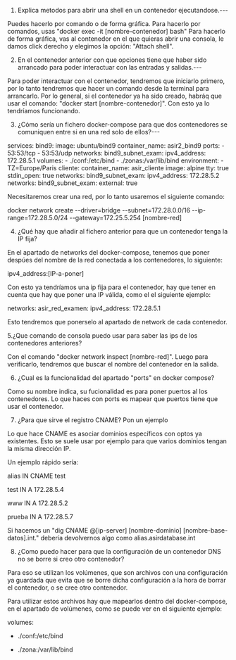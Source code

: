 1. Explica metodos para abrir una shell en un contenedor ejecutandose.---

Puedes hacerlo por comando o de forma gráfica.
Para hacerlo por comandos, usas "docker exec -it [nombre-contenedor] bash"
Para hacerlo de forma gráfica, vas al contenedor en el que quieras abrir una consola, le damos click derecho y elegimos la opción: "Attach shell".



2. En el contenedor anterior con que opciones tiene que haber sido arrancado para poder interactuar con las entradas y salidas.---

Para poder interactuar con el contenedor, tendremos que iniciarlo primero, por lo tanto tendremos que hacer un comando desde la terminal para arrancarlo. Por lo general, si el contenedor ya ha sido creado, habráq que usar el comando: "docker start [nombre-contenedor]". Con esto ya lo tendríamos funcionando.



3. ¿Cómo sería un fichero docker-compose para que dos contenedores se comuniquen entre si en una red solo de ellos?---

services:
  bind9:
    image: ubuntu/bind9
    container_name: asir2_bind9
    ports:
      - 53:53/tcp
      - 53:53/udp
    networks:
      bind9_subnet_exam:
        ipv4_address: 172.28.5.1
    volumes:
      - ./conf:/etc/bind
      - ./zonas:/var/lib/bind
    environment:
      - TZ=Europe/Paris
  cliente:
    container_name: asir_cliente
    image: alpine
    tty: true
    stdin_open: true
    networks:
      bind9_subnet_exam:
        ipv4_address: 172.28.5.2
networks:
  bind9_subnet_exam:
    external: true


Necesitaremos crear una red, por lo tanto usaremos el siguiente comando:


docker network create --driver=bridge --subnet=172.28.0.0/16 --ip-range=172.28.5.0/24 --gateway=172.25.5.254 [nombre-red]


4. ¿Qué hay que añadir al fichero anterior para que un contenedor tenga la IP fija?

En el apartado de networks del docker-compose, tenemos que poner despúes del nombre de la red conectada a los contenedores, lo siguiente:

ipv4_address:[IP-a-poner]

Con esto ya tendríamos una ip fija para el contenedor, hay que tener en cuenta que hay que poner una IP válida, como el el siguiente ejemplo:

networks:
  asir_red_examen:
    ipv4_address: 172.28.5.1

Esto tendremos que ponerselo al apartado de network de cada contenedor.


5.¿Que comando de consola puedo usar para saber las ips de los contenedores anteriores?

Con el comando "docker network inspect [nombre-red]". Luego para verificarlo, tendremos que buscar el nombre del contenedor en la salida.


6. ¿Cual es la funcionalidad del apartado "ports" en docker compose?

Como su nombre indica, su fucionalidad es para poner puertos al los contenedores. Lo que haces con ports es mapear que puertos tiene que usar el contenedor.


7. ¿Para que sirve el registro CNAME? Pon un ejemplo

Lo que hace CNAME es asociar dominios específicos con optos ya existentes. Esto se suele usar por ejemplo para que varios dominios tengan la misma dirección IP.

Un ejemplo rápido sería:


alias IN CNAME test

test IN A 172.28.5.4

www IN A 172.28.5.2

prueba IN A 172.28.5.7


Si hacemos un "dig CNAME @[ip-server] [nombre-dominio] [nombre-base-datos].int." debería devolvernos algo como alias.asirdatabase.int


8. ¿Como puedo hacer para que la configuración de un contenedor DNS no se borre si creo otro contenedor?

Para eso se utilizan los volúmenes, que son archivos con una configuración ya guardada que evita que se borre dicha configuración a la hora de borrar el contenedor, o se cree otro contenedor.

Para utilizar estos archivos hay que mapearlos dentro del docker-compose, en el apartado de volúmenes, como se puede ver en el siguiente ejemplo:


volumes:


- ./conf:/etc/bind

- ./zona:/var/lib/bind




